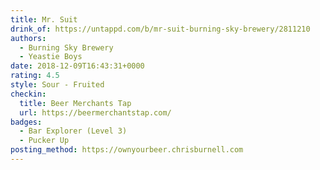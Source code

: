 ```yaml
---
title: Mr. Suit
drink_of: https://untappd.com/b/mr-suit-burning-sky-brewery/2811210
authors:
  - Burning Sky Brewery
  - Yeastie Boys
date: 2018-12-09T16:43:31+0000
rating: 4.5
style: Sour - Fruited
checkin:
  title: Beer Merchants Tap
  url: https://beermerchantstap.com/
badges:
  - Bar Explorer (Level 3)
  - Pucker Up
posting_method: https://ownyourbeer.chrisburnell.com
---
```

